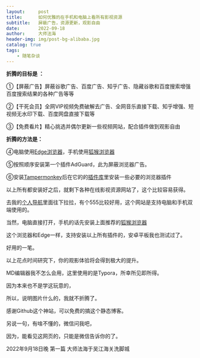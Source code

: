 ```yaml
---
layout:     post
title:      如何优雅的在手机和电脑上看所有影视资源
subtitle:   屏蔽广告，资源更新，观影自由
date:       2022-09-18
author:     大师法海
header-img: img/post-bg-alibaba.jpg
catalog: true
tags:
    - 随笔杂谈
---
```


 **折腾的目标是 ：**

①【屏蔽广告】屏蔽谷歌广告、百度广告、知乎广告、隐藏谷歌和百度搜索增强百度搜索结果的各种广告等等

②【干死会员】全网VIP视频免费破解去广告、全网音乐直接下载、知乎增强、短视频无水印下载、百度网盘直接下载等

③【免费看片】精心挑选并偶尔更新一些视频网站，配合插件做到观影自由

**折腾的方法是：**

④电脑使用[Edge浏览器](https://www.microsoft.com/zh-cn/edge)，手机使用[狐猴浏览器](https://www.coolapk.com/apk/com.lemurbrowser.exts)

⑤按照顺序安装第一个插件AdGuard，此为屏蔽浏览器广告。

⑥安装[Tampermonkey](https://greasyfork.org/zh-CN)后在它的的[插件库](https://greasyfork.org/zh-CN/scripts)里安装一些必要的浏览器插件

以上所有都安装好之后，就剩下各种在线影视资源网站了，这个比较容易获得。

去我的[个人导航](https://www.goto-mars.com/people/ZJ804M584D)里面往下拉拉，有个555比较好用，这个网站是支持电脑和手机双端使用的。

当然，电脑直接打开，手机的话先安装上面推荐的[狐猴浏览器](https://www.coolapk.com/apk/com.lemurbrowser.exts)

这个浏览器和Edge一样，支持安装以上所有插件的，安卓平板我也测试过了。

好用的一笔。

以上花点时间研究下，你的观影体验将会得到极大的提升。

MD编辑器我不怎么会用，这里使用的是Typora，所幸所见即所得。

因为本来也不是学这玩意的，

所以，说明图片什么的，我就不折腾了。

感谢Github这个神站，可以免费的搞这个静态博客。

另说一句，有啥不懂的，微信问我吧，

因为，能看见这网页的，只能是微信告诉你的了。

2022年9月18日晚 第一篇 大师法海于吴江海关洗脚城
